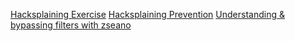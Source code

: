 [Hacksplaining Exercise](https://www.hacksplaining.com/exercises/xss-stored)
[Hacksplaining Prevention](https://www.hacksplaining.com/prevention/xss-stored)
[Understanding & bypassing filters with zseano](https://www.youtube.com/watch?v=jtFlbUUKL1Y)
